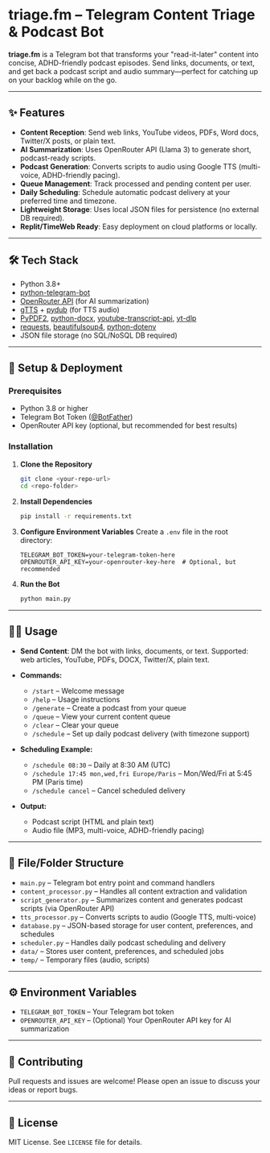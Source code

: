 # triage.fm – Telegram Content Triage & Podcast Bot

**triage.fm** is a Telegram bot that transforms your "read-it-later" content into concise, ADHD-friendly podcast episodes. Send links, documents, or text, and get back a podcast script and audio summary—perfect for catching up on your backlog while on the go.

---

## ✨ Features

- **Content Reception**: Send web links, YouTube videos, PDFs, Word docs, Twitter/X posts, or plain text.
- **AI Summarization**: Uses OpenRouter API (Llama 3) to generate short, podcast-ready scripts.
- **Podcast Generation**: Converts scripts to audio using Google TTS (multi-voice, ADHD-friendly pacing).
- **Queue Management**: Track processed and pending content per user.
- **Daily Scheduling**: Schedule automatic podcast delivery at your preferred time and timezone.
- **Lightweight Storage**: Uses local JSON files for persistence (no external DB required).
- **Replit/TimeWeb Ready**: Easy deployment on cloud platforms or locally.

---

## 🛠 Tech Stack

- Python 3.8+
- [python-telegram-bot](https://github.com/python-telegram-bot/python-telegram-bot)
- [OpenRouter API](https://openrouter.ai/) (for AI summarization)
- [gTTS](https://pypi.org/project/gTTS/) + [pydub](https://pypi.org/project/pydub/) (for TTS audio)
- [PyPDF2](https://pypi.org/project/PyPDF2/), [python-docx](https://pypi.org/project/python-docx/), [youtube-transcript-api](https://pypi.org/project/youtube-transcript-api/), [yt-dlp](https://github.com/yt-dlp/yt-dlp)
- [requests](https://pypi.org/project/requests/), [beautifulsoup4](https://pypi.org/project/beautifulsoup4/), [python-dotenv](https://pypi.org/project/python-dotenv/)
- JSON file storage (no SQL/NoSQL DB required)

---

## 🚀 Setup & Deployment

### Prerequisites

- Python 3.8 or higher
- Telegram Bot Token ([@BotFather](https://t.me/BotFather))
- OpenRouter API key (optional, but recommended for best results)

### Installation

1. **Clone the Repository**
   ```bash
   git clone <your-repo-url>
   cd <repo-folder>
   ```
2. **Install Dependencies**
   ```bash
   pip install -r requirements.txt
   ```
3. **Configure Environment Variables**
   Create a `.env` file in the root directory:
   ```env
   TELEGRAM_BOT_TOKEN=your-telegram-token-here
   OPENROUTER_API_KEY=your-openrouter-key-here  # Optional, but recommended
   ```
4. **Run the Bot**
   ```bash
   python main.py
   ```

---

## 🧑‍💻 Usage

- **Send Content**: DM the bot with links, documents, or text. Supported: web articles, YouTube, PDFs, DOCX, Twitter/X, plain text.
- **Commands:**
  - `/start` – Welcome message
  - `/help` – Usage instructions
  - `/generate` – Create a podcast from your queue
  - `/queue` – View your current content queue
  - `/clear` – Clear your queue
  - `/schedule` – Set up daily podcast delivery (with timezone support)

- **Scheduling Example:**
  - `/schedule 08:30` – Daily at 8:30 AM (UTC)
  - `/schedule 17:45 mon,wed,fri Europe/Paris` – Mon/Wed/Fri at 5:45 PM (Paris time)
  - `/schedule cancel` – Cancel scheduled delivery

- **Output:**
  - Podcast script (HTML and plain text)
  - Audio file (MP3, multi-voice, ADHD-friendly pacing)

---

## 📁 File/Folder Structure

- `main.py` – Telegram bot entry point and command handlers
- `content_processor.py` – Handles all content extraction and validation
- `script_generator.py` – Summarizes content and generates podcast scripts (via OpenRouter API)
- `tts_processor.py` – Converts scripts to audio (Google TTS, multi-voice)
- `database.py` – JSON-based storage for user content, preferences, and schedules
- `scheduler.py` – Handles daily podcast scheduling and delivery
- `data/` – Stores user content, preferences, and scheduled jobs
- `temp/` – Temporary files (audio, scripts)

---

## ⚙️ Environment Variables

- `TELEGRAM_BOT_TOKEN` – Your Telegram bot token
- `OPENROUTER_API_KEY` – (Optional) Your OpenRouter API key for AI summarization

---

## 🤝 Contributing

Pull requests and issues are welcome! Please open an issue to discuss your ideas or report bugs.

---

## 📄 License

MIT License. See `LICENSE` file for details.
